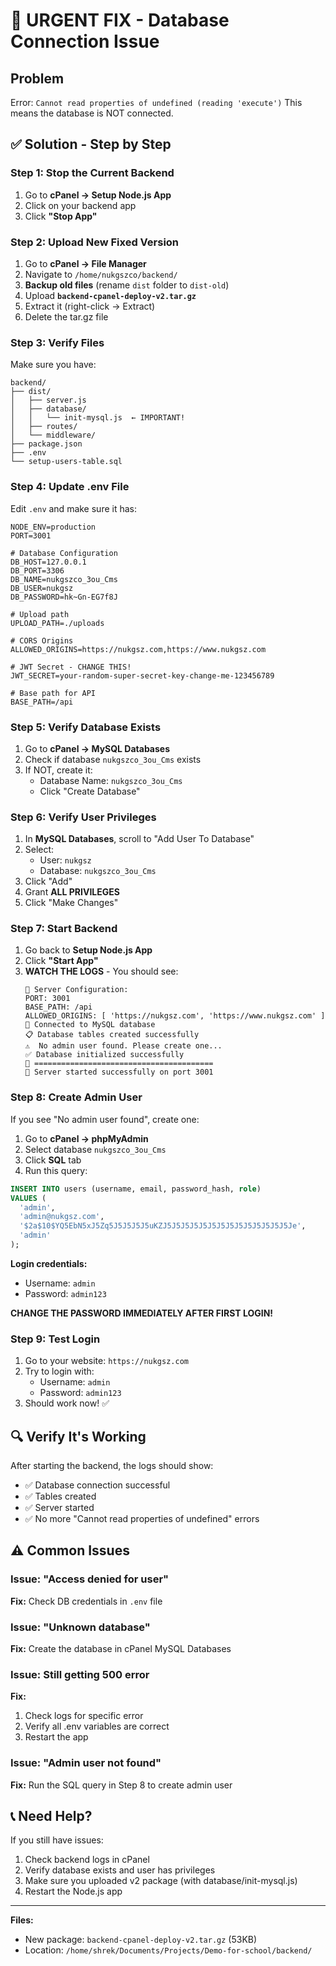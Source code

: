 # 🚨 URGENT FIX - Database Connection Issue

## Problem
Error: `Cannot read properties of undefined (reading 'execute')`
This means the database is NOT connected.

## ✅ Solution - Step by Step

### Step 1: Stop the Current Backend
1. Go to **cPanel → Setup Node.js App**
2. Click on your backend app
3. Click **"Stop App"**

### Step 2: Upload New Fixed Version
1. Go to **cPanel → File Manager**
2. Navigate to `/home/nukgszco/backend/`
3. **Backup old files** (rename `dist` folder to `dist-old`)
4. Upload **`backend-cpanel-deploy-v2.tar.gz`**
5. Extract it (right-click → Extract)
6. Delete the tar.gz file

### Step 3: Verify Files
Make sure you have:
```
backend/
├── dist/
│   ├── server.js
│   ├── database/
│   │   └── init-mysql.js  ← IMPORTANT!
│   ├── routes/
│   └── middleware/
├── package.json
├── .env
└── setup-users-table.sql
```

### Step 4: Update .env File
Edit `.env` and make sure it has:

```env
NODE_ENV=production
PORT=3001

# Database Configuration
DB_HOST=127.0.0.1
DB_PORT=3306
DB_NAME=nukgszco_3ou_Cms
DB_USER=nukgsz
DB_PASSWORD=hk~Gn-EG7f8J

# Upload path
UPLOAD_PATH=./uploads

# CORS Origins
ALLOWED_ORIGINS=https://nukgsz.com,https://www.nukgsz.com

# JWT Secret - CHANGE THIS!
JWT_SECRET=your-random-super-secret-key-change-me-123456789

# Base path for API
BASE_PATH=/api
```

### Step 5: Verify Database Exists
1. Go to **cPanel → MySQL Databases**
2. Check if database `nukgszco_3ou_Cms` exists
3. If NOT, create it:
   - Database Name: `nukgszco_3ou_Cms`
   - Click "Create Database"

### Step 6: Verify User Privileges
1. In **MySQL Databases**, scroll to "Add User To Database"
2. Select:
   - User: `nukgsz`
   - Database: `nukgszco_3ou_Cms`
3. Click "Add"
4. Grant **ALL PRIVILEGES**
5. Click "Make Changes"

### Step 7: Start Backend
1. Go back to **Setup Node.js App**
2. Click **"Start App"**
3. **WATCH THE LOGS** - You should see:
   ```
   🔧 Server Configuration:
   PORT: 3001
   BASE_PATH: /api
   ALLOWED_ORIGINS: [ 'https://nukgsz.com', 'https://www.nukgsz.com' ]
   🔗 Connected to MySQL database
   📋 Database tables created successfully
   ⚠️  No admin user found. Please create one...
   ✅ Database initialized successfully
   🚀 ========================================
   🚀 Server started successfully on port 3001
   ```

### Step 8: Create Admin User
If you see "No admin user found", create one:

1. Go to **cPanel → phpMyAdmin**
2. Select database `nukgszco_3ou_Cms`
3. Click **SQL** tab
4. Run this query:

```sql
INSERT INTO users (username, email, password_hash, role)
VALUES (
  'admin',
  'admin@nukgsz.com',
  '$2a$10$YQ5EbN5xJ5Zq5J5J5J5J5uKZJ5J5J5J5J5J5J5J5J5J5J5J5J5J5Je',
  'admin'
);
```

**Login credentials:**
- Username: `admin`
- Password: `admin123`

**CHANGE THE PASSWORD IMMEDIATELY AFTER FIRST LOGIN!**

### Step 9: Test Login
1. Go to your website: `https://nukgsz.com`
2. Try to login with:
   - Username: `admin`
   - Password: `admin123`
3. Should work now! ✅

## 🔍 Verify It's Working

After starting the backend, the logs should show:
- ✅ Database connection successful
- ✅ Tables created
- ✅ Server started
- ✅ No more "Cannot read properties of undefined" errors

## ⚠️ Common Issues

### Issue: "Access denied for user"
**Fix:** Check DB credentials in `.env` file

### Issue: "Unknown database"
**Fix:** Create the database in cPanel MySQL Databases

### Issue: Still getting 500 error
**Fix:**
1. Check logs for specific error
2. Verify all .env variables are correct
3. Restart the app

### Issue: "Admin user not found"
**Fix:** Run the SQL query in Step 8 to create admin user

## 📞 Need Help?

If you still have issues:
1. Check backend logs in cPanel
2. Verify database exists and user has privileges
3. Make sure you uploaded v2 package (with database/init-mysql.js)
4. Restart the Node.js app

---

**Files:**
- New package: `backend-cpanel-deploy-v2.tar.gz` (53KB)
- Location: `/home/shrek/Documents/Projects/Demo-for-school/backend/`
